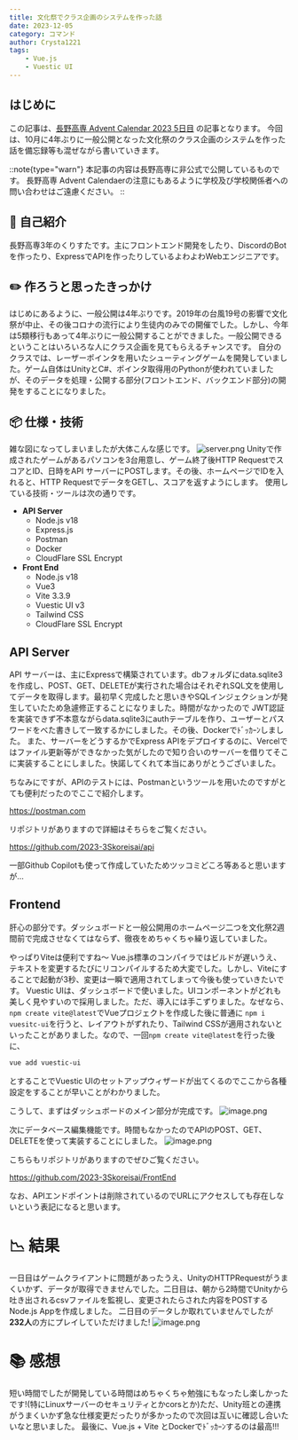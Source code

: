 ```yaml
---
title: 文化祭でクラス企画のシステムを作った話
date: 2023-12-05
category: コマンド
author: Crysta1221
tags:
    - Vue.js
    - Vuestic UI
---
```


## はじめに
この記事は、[長野高専 Advent Calendar 2023 5日目](https://qiita.com/advent-calendar/2023/nnct) の記事となります。
今回は、10月に4年ぶりに一般公開となった文化祭のクラス企画のシステムを作った話を備忘録等も混ぜながら書いていきます。

::note{type="warn"}
本記事の内容は長野高専に非公式で公開しているものです。
長野高専 Advent Calendaerの注意にもあるように学校及び学校関係者への問い合わせはご遠慮ください。
::

## :man: 自己紹介
長野高専3年のくりすたです。主にフロントエンド開発をしたり、DiscordのBotを作ったり、ExpressでAPIを作ったりしているよわよわWebエンジニアです。

## :pencil2: 作ろうと思ったきっかけ
はじめにあるように、一般公開は4年ぶりです。2019年の台風19号の影響で文化祭が中止、その後コロナの流行により生徒内のみでの開催でした。しかし、今年は5類移行もあって4年ぶりに一般公開することができました。一般公開できるということはいろいろな人にクラス企画を見てもらえるチャンスです。
自分のクラスでは、レーザーポインタを用いたシューティングゲームを開発していました。ゲーム自体はUnityとC#、ポインタ取得用のPythonが使われていましたが、そのデータを処理・公開する部分(フロントエンド、バックエンド部分)の開発をすることになりました。

## :package: 仕様・技術
雑な図になってしまいましたが大体こんな感じです。
![server.png](https://qiita-image-store.s3.ap-northeast-1.amazonaws.com/0/2467860/d04c8365-e31d-a1b2-4c29-cd41bbf1f1d4.png)
Unityで作成されたゲームがあるパソコンを3台用意し、ゲーム終了後HTTP RequestでスコアとID、日時をAPI サーバーにPOSTします。その後、ホームページでIDを入れると、HTTP RequestでデータをGETし、スコアを返すようにします。
使用している技術・ツールは次の通りです。

- **API Server**
    - Node.js v18
    - Express.js
    - Postman
    - Docker
    - CloudFlare SSL Encrypt
- **Front End**
    - Node.js v18
    - Vue3
    - Vite 3.3.9
    - Vuestic UI v3
    - Tailwind CSS
    - CloudFlare SSL Encrypt

## API Server
API サーバーは、主にExpressで構築されています。dbフォルダにdata.sqlite3を作成し、POST、GET、DELETEが実行された場合はそれぞれSQL文を使用してデータを取得します。最初早く完成したと思いきやSQLインジェクションが発生していたため急遽修正することになりました。時間がなかったので JWT認証を実装できず不本意ながらdata.sqlite3にauthテーブルを作り、ユーザーとパスワードをべた書きして一致するかにしました。その後、Dockerでﾄﾞｯｶｰﾝしました。
また、サーバーをどうするかでExpress APIをデプロイするのに、Vercelではファイル更新等ができなかった気がしたので知り合いのサーバーを借りてそこに実装することにしました。快諾してくれて本当にありがとうございました。

ちなみにですが、APIのテストには、Postmanというツールを用いたのですがとても便利だったのでここで紹介します。

https://postman.com

リポジトリがありますので詳細はそちらをご覧ください。

https://github.com/2023-3Skoreisai/api

一部Github Copilotも使って作成していたためツッコミどころ等あると思いますが...

## Frontend
肝心の部分です。ダッシュボードと一般公開用のホームページ二つを文化祭2週間前で完成させなくてはならず、徹夜をめちゃくちゃ繰り返していました。

やっぱりViteは便利ですね～ Vue.js標準のコンパイラではビルドが遅いうえ、テキストを変更するたびにリコンパイルするため大変でした。しかし、Viteにすることで起動が3秒、変更は一瞬で適用されてしまって今後も使っていきたいです。
Vuestic UIは、ダッシュボードで使いました。UIコンポーネントがどれも美しく見やすいので採用しました。ただ、導入には手こずりました。なぜなら、`npm create vite@latest`でVueプロジェクトを作成した後に普通に `npm i vuesitc-ui`を行うと、レイアウトがずれたり、Tailwind CSSが適用されないといったことがありました。なので、一回`npm create vite@latest`を行った後に、
```sh [console]
vue add vuestic-ui
```
とすることでVuestic UIのセットアップウィザードが出てくるのでここから各種設定をすることが早いことがわかりました。

こうして、まずはダッシュボードのメイン部分が完成です。
![image.png](https://qiita-image-store.s3.ap-northeast-1.amazonaws.com/0/2467860/f1101f5a-5711-b927-7f10-f7b82fd69140.png)

次にデータベース編集機能です。時間もなかったのでAPIのPOST、GET、DELETEを使って実装することにしました。
![image.png](https://qiita-image-store.s3.ap-northeast-1.amazonaws.com/0/2467860/7a2304c9-c89f-19ab-5111-a8842b0d8268.png)

こちらもリポジトリがありますのでぜひご覧ください。

https://github.com/2023-3Skoreisai/FrontEnd

なお、APIエンドポイントは削除されているのでURLにアクセスしても存在しないという表記になると思います。

# :chart_with_downwards_trend: 結果
一日目はゲームクライアントに問題があったうえ、UnityのHTTPRequestがうまくいかず、データが取得できませんでした。二日目は、朝から2時間でUnityから吐き出されるcsvファイルを監視し、変更されたらされた内容をPOSTするNode.js Appを作成しました。
二日目のデータしか取れていませんでしたが **232人**の方にプレイしていただけました!
![image.png](https://qiita-image-store.s3.ap-northeast-1.amazonaws.com/0/2467860/5a7b7b0d-7cc0-aaac-8721-021d61d78431.png)

# :books: 感想
短い時間でしたが開発している時間はめちゃくちゃ勉強にもなったし楽しかったです!(特にLinuxサーバーのセキュリティとかcorsとか)ただ、Unity班との連携がうまくいかず急な仕様変更だったりが多かったので次回は互いに確認し合いたいなと思いました。
最後に、Vue.js + Vite とDockerでﾄﾞｯｶｰﾝするのは最高!!!
